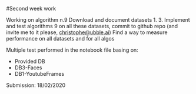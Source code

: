 #Second week work

Working on algorithm n.9
Download and document datasets 1. 3.
Implement and test algorithms 9 on all these datasets, commit to github repo (and invite me to it please, christophe@ubble.ai)
Find a way to measure performance on all datasets and for all algos

Multiple test performed in the notebook file basing on:
- Provided DB
- DB3-Faces
- DB1-YoutubeFrames



Submission: 18/02/2020
